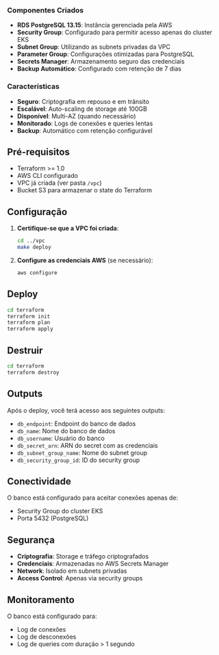 ### Componentes Criados

- **RDS PostgreSQL 13.15**: Instância gerenciada pela AWS
- **Security Group**: Configurado para permitir acesso apenas do cluster EKS
- **Subnet Group**: Utilizando as subnets privadas da VPC
- **Parameter Group**: Configurações otimizadas para PostgreSQL
- **Secrets Manager**: Armazenamento seguro das credenciais
- **Backup Automático**: Configurado com retenção de 7 dias

### Características

- **Seguro**: Criptografia em repouso e em trânsito
- **Escalável**: Auto-scaling de storage até 100GB
- **Disponível**: Multi-AZ (quando necessário)
- **Monitorado**: Logs de conexões e queries lentas
- **Backup**: Automático com retenção configurável

## Pré-requisitos

- Terraform >= 1.0
- AWS CLI configurado
- VPC já criada (ver pasta `/vpc`)
- Bucket S3 para armazenar o state do Terraform

## Configuração

1. **Certifique-se que a VPC foi criada**:
   ```bash
   cd ../vpc
   make deploy
   ```

2. **Configure as credenciais AWS** (se necessário):
   ```bash
   aws configure
   ```

## Deploy

```bash
cd terraform
terraform init
terraform plan
terraform apply
```

## Destruir

```bash
cd terraform
terraform destroy
```

## Outputs

Após o deploy, você terá acesso aos seguintes outputs:

- `db_endpoint`: Endpoint do banco de dados
- `db_name`: Nome do banco de dados
- `db_username`: Usuário do banco
- `db_secret_arn`: ARN do secret com as credenciais
- `db_subnet_group_name`: Nome do subnet group
- `db_security_group_id`: ID do security group

## Conectividade

O banco está configurado para aceitar conexões apenas de:
- Security Group do cluster EKS
- Porta 5432 (PostgreSQL)

## Segurança

- **Criptografia**: Storage e tráfego criptografados
- **Credenciais**: Armazenadas no AWS Secrets Manager
- **Network**: Isolado em subnets privadas
- **Access Control**: Apenas via security groups

## Monitoramento

O banco está configurado para:
- Log de conexões
- Log de desconexões
- Log de queries com duração > 1 segundo